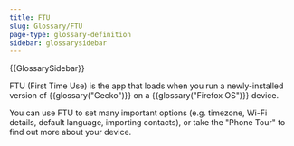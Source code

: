 ```yaml
---
title: FTU
slug: Glossary/FTU
page-type: glossary-definition
sidebar: glossarysidebar
---
```


{{GlossarySidebar}}

FTU (First Time Use) is the app that loads when you run a newly-installed version of {{glossary("Gecko")}} on a {{glossary("Firefox OS")}} device.

You can use FTU to set many important options (e.g. timezone, Wi-Fi details, default language, importing contacts), or take the "Phone Tour" to find out more about your device.
